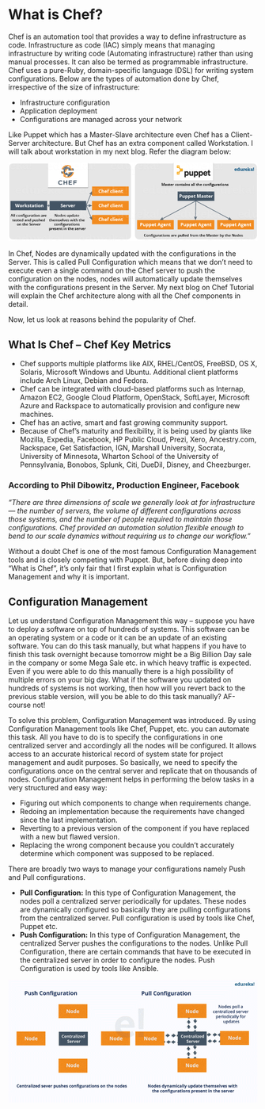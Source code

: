 # What is Chef?

Chef is an automation tool that provides a way to define infrastructure as code. Infrastructure as code (IAC) simply means that managing infrastructure by writing code (Automating infrastructure) rather than using manual processes. It can also be termed as programmable infrastructure. Chef uses a pure-Ruby, domain-specific language (DSL) for writing system configurations. Below are the types of automation done by Chef, irrespective of the size of infrastructure:

* Infrastructure configuration
* Application deployment 
* Configurations are managed across your network

Like Puppet which has a Master-Slave architecture even Chef has a Client-Server architecture. But Chef has an extra component called Workstation. I will talk about workstation in my next blog. Refer the diagram below:

![](images/Chef-vs-Puppet-What-is-Chef-Edureka-1.png)

In Chef, Nodes are dynamically updated with the configurations in the Server. This is called Pull Configuration which means that we don’t need to execute even a single command on the Chef server to push the configuration on the nodes, nodes will automatically update themselves with the configurations present in the Server. My next blog on Chef Tutorial will explain the Chef architecture along with all the Chef components in detail.

Now, let us look at reasons behind the popularity of Chef.

## What Is Chef – Chef Key Metrics

* Chef supports multiple platforms like AIX, RHEL/CentOS, FreeBSD, OS X, Solaris, Microsoft Windows and Ubuntu. Additional client platforms include Arch Linux, Debian and Fedora.
* Chef can be integrated with cloud-based platforms such as Internap, Amazon EC2, Google Cloud Platform, OpenStack, SoftLayer, Microsoft Azure and Rackspace to automatically provision and configure new machines.
* Chef has an active, smart and fast growing community support.
* Because of Chef’s maturity and flexibility, it is being used by giants like Mozilla, Expedia, Facebook, HP Public Cloud, Prezi, Xero, Ancestry.com, Rackspace, Get Satisfaction, IGN, Marshall University, Socrata, University of Minnesota, Wharton School of the University of Pennsylvania, Bonobos, Splunk, Citi, DueDil, Disney, and Cheezburger.

### According to Phil Dibowitz, Production Engineer, Facebook

*“There are three dimensions of scale we generally look at for infrastructure — the number of servers, the volume of different configurations across those systems, and the number of people required to maintain those configurations. Chef provided an automation solution flexible enough to bend to our scale dynamics without requiring us to change our workflow.”*

Without a doubt Chef is one of the most famous Configuration Management tools and is closely competing with Puppet. But, before diving deep into “What is Chef”, it’s only fair that I first explain what is Configuration Management and why it is important.

## Configuration Management
Let us understand Configuration Management this way – suppose you have to deploy a software on top of hundreds of systems. This software can be an operating system or a code or it can be an update of an existing software. You can do this task manually, but what happens if you have to finish this task overnight because tomorrow might be a Big Billion Day sale in the company or some Mega Sale etc. in which heavy traffic is expected. Even if you were able to do this manually there is a high possibility of multiple errors on your big day. What if the software you updated on hundreds of systems is not working, then how will you revert back to the previous stable version, will you be able to do this task manually? AF-course not!

To solve this problem, Configuration Management was introduced. By using Configuration Management tools like Chef, Puppet, etc. you can automate this task. All you have to do is to specify the configurations in one centralized server and accordingly all the nodes will be configured. It allows access to an accurate historical record of system state for project management and audit purposes. So basically, we need to specify the configurations once on the central server and replicate that on thousands of nodes. Configuration Management helps in performing the below tasks in a very structured and easy way:

* Figuring out which components to change when requirements change.
* Redoing an implementation because the requirements have changed since the last implementation.
* Reverting to a previous version of the component if you have replaced with a new but flawed version.
* Replacing the wrong component because you couldn’t accurately determine which component was supposed to be replaced.

There are broadly two ways to manage your configurations namely Push and Pull configurations.

* **Pull Configuration:**  In this type of Configuration Management, the nodes poll a centralized server periodically for updates. These nodes are dynamically configured so basically they are pulling configurations from the centralized server. Pull configuration is used by tools like Chef, Puppet etc.
* **Push Configuration:** In this type of Configuration Management, the centralized Server pushes the configurations to the nodes. Unlike Pull Configuration, there are certain commands that have to be executed in the centralized server in order to configure the nodes. Push Configuration is used by tools like Ansible.

![](images/Push-and-Pull-Configuration-What-Is-Chef-Edureka-3.gif)
